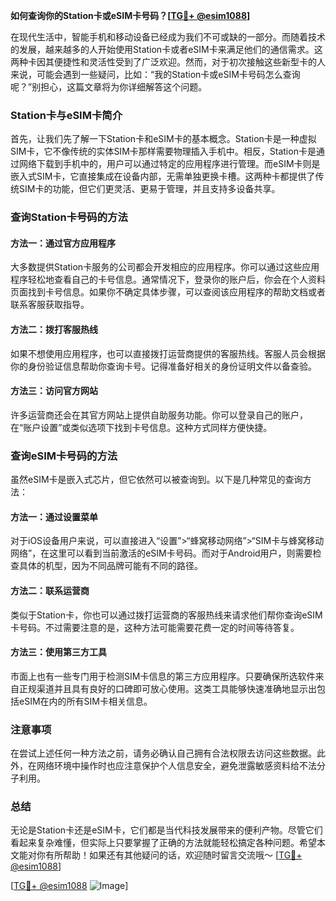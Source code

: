 **如何查询你的Station卡或eSIM卡号码？[[TG💪+ @esim1088](https://t.me/s/esim1088)]**

在现代生活中，智能手机和移动设备已经成为我们不可或缺的一部分。而随着技术的发展，越来越多的人开始使用Station卡或者eSIM卡来满足他们的通信需求。这两种卡因其便捷性和灵活性受到了广泛欢迎。然而，对于初次接触这些新型卡的人来说，可能会遇到一些疑问，比如：“我的Station卡或eSIM卡号码怎么查询呢？”别担心，这篇文章将为你详细解答这个问题。

### Station卡与eSIM卡简介

首先，让我们先了解一下Station卡和eSIM卡的基本概念。Station卡是一种虚拟SIM卡，它不像传统的实体SIM卡那样需要物理插入手机中。相反，Station卡是通过网络下载到手机中的，用户可以通过特定的应用程序进行管理。而eSIM卡则是嵌入式SIM卡，它直接集成在设备内部，无需单独更换卡槽。这两种卡都提供了传统SIM卡的功能，但它们更灵活、更易于管理，并且支持多设备共享。

### 查询Station卡号码的方法

#### 方法一：通过官方应用程序
大多数提供Station卡服务的公司都会开发相应的应用程序。你可以通过这些应用程序轻松地查看自己的卡号信息。通常情况下，登录你的账户后，你会在个人资料页面找到卡号信息。如果你不确定具体步骤，可以查阅该应用程序的帮助文档或者联系客服获取指导。

#### 方法二：拨打客服热线
如果不想使用应用程序，也可以直接拨打运营商提供的客服热线。客服人员会根据你的身份验证信息帮助你查询卡号。记得准备好相关的身份证明文件以备查验。

#### 方法三：访问官方网站
许多运营商还会在其官方网站上提供自助服务功能。你可以登录自己的账户，在“账户设置”或类似选项下找到卡号信息。这种方式同样方便快捷。

### 查询eSIM卡号码的方法

虽然eSIM卡是嵌入式芯片，但它依然可以被查询到。以下是几种常见的查询方法：

#### 方法一：通过设置菜单
对于iOS设备用户来说，可以直接进入“设置”>“蜂窝移动网络”>“SIM卡与蜂窝移动网络”，在这里可以看到当前激活的eSIM卡号码。而对于Android用户，则需要检查具体的机型，因为不同品牌可能有不同的路径。

#### 方法二：联系运营商
类似于Station卡，你也可以通过拨打运营商的客服热线来请求他们帮你查询eSIM卡号码。不过需要注意的是，这种方法可能需要花费一定的时间等待答复。

#### 方法三：使用第三方工具
市面上也有一些专门用于检测SIM卡信息的第三方应用程序。只要确保所选软件来自正规渠道并且具有良好的口碑即可放心使用。这类工具能够快速准确地显示出包括eSIM在内的所有SIM卡相关信息。

### 注意事项

在尝试上述任何一种方法之前，请务必确认自己拥有合法权限去访问这些数据。此外，在网络环境中操作时也应注意保护个人信息安全，避免泄露敏感资料给不法分子利用。

### 总结

无论是Station卡还是eSIM卡，它们都是当代科技发展带来的便利产物。尽管它们看起来复杂难懂，但实际上只要掌握了正确的方法就能轻松搞定各种问题。希望本文能对你有所帮助！如果还有其他疑问的话，欢迎随时留言交流哦～ [[TG💪+ @esim1088](https://t.me/s/esim1088)] 

[[TG💪+ @esim1088](https://t.me/s/esim1088) ![Image](https://i.postimg.cc/4NQfJmqS/Snipaste-2025-05-13-00-14-12.png)]